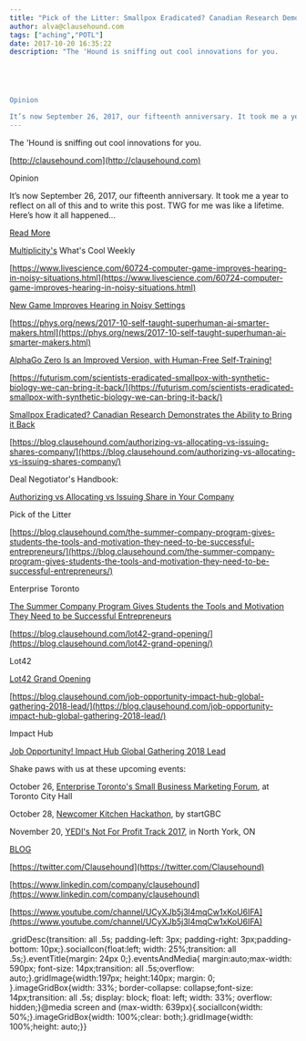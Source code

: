 ```yaml
---
title: "Pick of the Litter: Smallpox Eradicated? Canadian Research Demonstrates the Ability to Bring it Back"
author: alva@clausehound.com
tags: ["aching","POTL"]
date: 2017-10-20 16:35:22
description: "The 'Hound is sniffing out cool innovations for you.





Opinion

It’s now September 26, 2017, our fifteenth anniversary. It took me a year to reflect on all of this and to write this post. TWG for m..."
---
```


The 'Hound is sniffing out cool innovations for you.

[http://clausehound.com](http://clausehound.com)

Opinion

It’s now September 26, 2017, our fifteenth anniversary. It took me a year to reflect on all of this and to write this post. TWG for me was like a lifetime. Here’s how it all happened...

[Read More](https://blog.clausehound.com/on-the-road-again/)

[Multiplicity's](http://multiplicity.media) What's Cool Weekly

[https://www.livescience.com/60724-computer-game-improves-hearing-in-noisy-situations.html](https://www.livescience.com/60724-computer-game-improves-hearing-in-noisy-situations.html)

[New Game Improves Hearing in Noisy Settings](https://www.livescience.com/60724-computer-game-improves-hearing-in-noisy-situations.html)

[https://phys.org/news/2017-10-self-taught-superhuman-ai-smarter-makers.html](https://phys.org/news/2017-10-self-taught-superhuman-ai-smarter-makers.html)

[AlphaGo Zero Is an Improved Version, with Human-Free Self-Training!](https://phys.org/news/2017-10-self-taught-superhuman-ai-smarter-makers.html)

[https://futurism.com/scientists-eradicated-smallpox-with-synthetic-biology-we-can-bring-it-back/](https://futurism.com/scientists-eradicated-smallpox-with-synthetic-biology-we-can-bring-it-back/)

[Smallpox Eradicated? Canadian Research Demonstrates the Ability to Bring it Back ](https://futurism.com/scientists-eradicated-smallpox-with-synthetic-biology-we-can-bring-it-back/)

[https://blog.clausehound.com/authorizing-vs-allocating-vs-issuing-shares-company/](https://blog.clausehound.com/authorizing-vs-allocating-vs-issuing-shares-company/)

Deal Negotiator's Handbook: 

[ Authorizing vs Allocating vs Issuing Share in Your Company ](https://blog.clausehound.com/authorizing-vs-allocating-vs-issuing-shares-company/)

Pick of the Litter

[https://blog.clausehound.com/the-summer-company-program-gives-students-the-tools-and-motivation-they-need-to-be-successful-entrepreneurs/](https://blog.clausehound.com/the-summer-company-program-gives-students-the-tools-and-motivation-they-need-to-be-successful-entrepreneurs/)

 Enterprise Toronto 

[ The Summer Company Program Gives Students the Tools and Motivation They Need to be Successful Entrepreneurs](https://blog.clausehound.com/the-summer-company-program-gives-students-the-tools-and-motivation-they-need-to-be-successful-entrepreneurs/)

[https://blog.clausehound.com/lot42-grand-opening/](https://blog.clausehound.com/lot42-grand-opening/)

 Lot42 

[ Lot42 Grand Opening](https://blog.clausehound.com/lot42-grand-opening/)

[https://blog.clausehound.com/job-opportunity-impact-hub-global-gathering-2018-lead/](https://blog.clausehound.com/job-opportunity-impact-hub-global-gathering-2018-lead/)

 Impact Hub 

[Job Opportunity! Impact Hub Global Gathering 2018 Lead](https://blog.clausehound.com/job-opportunity-impact-hub-global-gathering-2018-lead/)

Shake paws with us at these upcoming events: 

October 26, [Enterprise Toronto's Small Business Marketing Forum](https://blog.clausehound.com/enterprise-torontos-small-business-marketing-forum/), at Toronto City Hall

October 28, [Newcomer Kitchen Hackathon](https://blog.clausehound.com/get-ready-get-set-newcomer-kitchen-hackathon-registration-now-open/), by startGBC

November 20, [YEDI's Not For Profit Track 2017](https://blog.clausehound.com/yedis-not-for-profit-track-2017/), in North York, ON

[BLOG](http://blog.clausehound.com)

[https://twitter.com/Clausehound](https://twitter.com/Clausehound)

[https://www.linkedin.com/company/clausehound](https://www.linkedin.com/company/clausehound)

[https://www.youtube.com/channel/UCyXJb5j3l4mqCw1xKoU6IFA](https://www.youtube.com/channel/UCyXJb5j3l4mqCw1xKoU6IFA)

.gridDesc{transition: all .5s; padding-left: 3px; padding-right: 3px;padding-bottom: 10px;}.socialIcon{float:left; width: 25%;transition: all .5s;}.eventTitle{margin: 24px 0;}.eventsAndMedia{ margin:auto;max-width: 590px; font-size: 14px;transition: all .5s;overflow: auto;}.gridImage{width:197px; height:140px; margin: 0; }.imageGridBox{width: 33%; border-collapse: collapse;font-size: 14px;transition: all .5s; display: block; float: left; width: 33%; overflow: hidden;}@media screen and (max-width: 639px){.socialIcon{width: 50%;}.imageGridBox{width: 100%;clear: both;}.gridImage{width: 100%;height: auto;}}